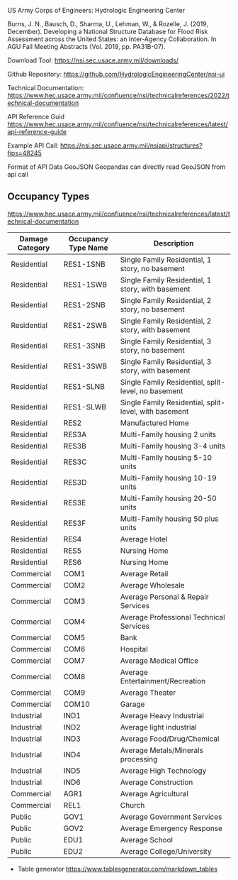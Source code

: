 

US Army Corps of Engineers: Hydrologic Engineering Center

Burns, J. N., Bausch, D., Sharma, U., Lehman, W., & Rozelle, J. (2019, December). Developing a National Structure Database for Flood Risk Assessment across the United States: an Inter-Agency Collaboration. In AGU Fall Meeting Abstracts (Vol. 2019, pp. PA31B-07).



Download Tool:
https://nsi.sec.usace.army.mil/downloads/ 

Github Repository:
https://github.com/HydrologicEngineeringCenter/nsi-ui

Technical Documentation:
https://www.hec.usace.army.mil/confluence/nsi/technicalreferences/2022/technical-documentation

API Reference Guid https://www.hec.usace.army.mil/confluence/nsi/technicalreferences/latest/api-reference-guide

Example API Call:
https://nsi.sec.usace.army.mil/nsiapi/structures?fips=48245

Format of API Data GeoJSON
Geopandas can directly read GeoJSON from api call

## Occupancy Types
https://www.hec.usace.army.mil/confluence/nsi/technicalreferences/latest/technical-documentation

|Damage Category|Occupancy Type Name|Description                                  |
|-------------|-----------|-------------------------------------------------------|
| Residential | RES1-1SNB | Single Family Residential, 1 story, no basement       |
| Residential | RES1-1SWB | Single Family Residential, 1 story, with basement     |
| Residential | RES1-2SNB | Single Family Residential, 2 story, no basement       |
| Residential | RES1-2SWB | Single Family Residential, 2 story, with basement     |
| Residential | RES1-3SNB | Single Family Residential, 3 story, no basement       |
| Residential | RES1-3SWB | Single Family Residential, 3 story, with basement     |
| Residential | RES1-SLNB | Single Family Residential, split-level, no basement   |
| Residential | RES1-SLWB | Single Family Residential, split-level, with basement |
| Residential | RES2      | Manufactured Home                                     |
| Residential | RES3A     | Multi-Family housing 2 units                          |
| Residential | RES3B     | Multi-Family housing 3-4 units                        |
| Residential | RES3C     | Multi-Family housing 5-10 units                       |
| Residential | RES3D     | Multi-Family housing 10-19 units                      |
| Residential | RES3E     | Multi-Family housing 20-50 units                      |
| Residential | RES3F     | Multi-Family housing 50 plus units                    |
| Residential | RES4      | Average Hotel                                         |
| Residential | RES5      | Nursing Home                                          |
| Residential | RES6      | Nursing Home                                          |
| Commercial  | COM1      | Average Retail                                        |
| Commercial  | COM2      | Average Wholesale                                     |
| Commercial  | COM3      | Average Personal & Repair Services                    |
| Commercial  | COM4      | Average Professional Technical Services               |
| Commercial  | COM5      | Bank                                                  |
| Commercial  | COM6      | Hospital                                              |
| Commercial  | COM7      | Average Medical Office                                |
| Commercial  | COM8      | Average Entertainment/Recreation                      |
| Commercial  | COM9      | Average Theater                                       |
| Commercial  | COM10     | Garage                                                |
| Industrial  | IND1      | Average Heavy Industrial                              |
| Industrial  | IND2      | Average light industrial                              |
| Industrial  | IND3      | Average Food/Drug/Chemical                            |
| Industrial  | IND4      | Average Metals/Minerals processing                    |
| Industrial  | IND5      | Average High Technology                               |
| Industrial  | IND6      | Average Construction                                  |
| Commercial  | AGR1      | Average Agricultural                                  |
| Commercial  | REL1      | Church                                                |
| Public      | GOV1      | Average Government Services                           |
| Public      | GOV2      | Average Emergency Response                            |
| Public      | EDU1      | Average School                                        |
| Public      | EDU2      | Average College/University                            |

* Table generator 
https://www.tablesgenerator.com/markdown_tables 
